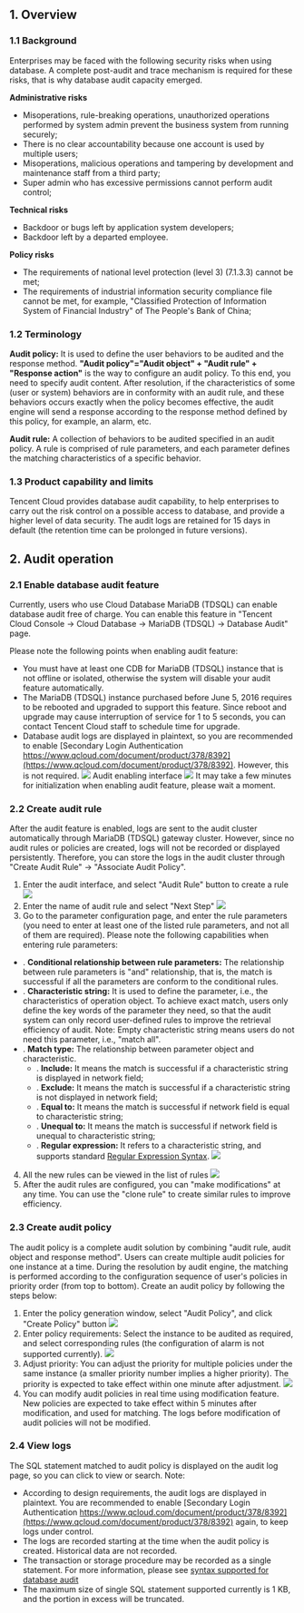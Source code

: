 ## 1. Overview

### 1.1 Background

Enterprises may be faced with the following security risks when using database. A complete post-audit and trace mechanism is required for these risks, that is why database audit capacity emerged.

**Administrative risks**
- Misoperations, rule-breaking operations, unauthorized operations performed by system admin prevent the business system from running securely; 
- There is no clear accountability because one account is used by multiple users;
- Misoperations, malicious operations and tampering by development and maintenance staff from a third party; 
- Super admin who has excessive permissions cannot perform audit control;


**Technical risks**
- Backdoor or bugs left by application system developers; 
- Backdoor left by a departed employee.

**Policy risks**
- The requirements of national level protection (level 3) (7.1.3.3) cannot be met;
- The requirements of industrial information security compliance file cannot be met, for example, "Classified Protection of Information System of Financial Industry" of The People's Bank of China;
### 1.2 Terminology

**Audit policy:** It is used to define the user behaviors to be audited and the response method. **"Audit policy"="Audit object" + "Audit rule" + "Response action"** is the way to configure an audit policy. To this end, you need to specify audit content. After resolution, if the characteristics of some (user or system) behaviors are in conformity with an audit rule, and these behaviors occurs exactly when the policy becomes effective, the audit engine will send a response according to the response method defined by this policy, for example, an alarm, etc.

**Audit rule:** A collection of behaviors to be audited specified in an audit policy. A rule is comprised of rule parameters, and each parameter defines the matching characteristics of a specific behavior.

### 1.3 Product capability and limits

Tencent Cloud provides database audit capability, to help enterprises to carry out the risk control on a possible access to database, and provide a higher level of data security. The audit logs are retained for 15 days in default (the retention time can be prolonged in future versions).

## 2. Audit operation

### 2.1 Enable database audit feature

Currently, users who use Cloud Database MariaDB (TDSQL) can enable database audit free of charge. You can enable this feature in "Tencent Cloud Console -> Cloud Database -> MariaDB (TDSQL) -> Database Audit" page.

Please note the following points when enabling audit feature:

-  You must have at least one CDB for MariaDB (TDSQL) instance that is not offline or isolated, otherwise the system will disable your audit feature automatically.
-  The MariaDB (TDSQL) instance purchased before June 5, 2016 requires to be rebooted and upgraded to support this feature. Since reboot and upgrade may cause interruption of service for 1 to 5 seconds, you can contact Tencent Cloud staff to schedule time for upgrade.
-  Database audit logs are displayed in plaintext, so you are recommended to enable [Secondary Login Authentication https://www.qcloud.com/document/product/378/8392](https://www.qcloud.com/document/product/378/8392). However, this is not required.
![](//mccdn.qcloud.com/static/img/89e47d9466f5d5b2db1d9e6602eb94b7/image.png)
Audit enabling interface
![](//mccdn.qcloud.com/static/img/ac6fc0157833324ac398228c1a1415f0/image.png)
It may take a few minutes for initialization when enabling audit feature, please wait a moment.

### 2.2 Create audit rule

After the audit feature is enabled, logs are sent to the audit cluster automatically through MariaDB (TDSQL) gateway cluster. However, since no audit rules or policies are created, logs will not be recorded or displayed persistently. Therefore, you can store the logs in the audit cluster through "Create Audit Rule" -> "Associate Audit Policy".

1. Enter the audit interface, and select "Audit Rule" button to create a rule
![](//mccdn.qcloud.com/static/img/10ee0d0b0eb5a49887df8419daee306d/image.png)
2. Enter the name of audit rule and select "Next Step"
![](//mccdn.qcloud.com/static/img/a5c1d8e4de3ca3c8e0b491372efc1644/image.png)
3. Go to the parameter configuration page, and enter the rule parameters (you need to enter at least one of the listed rule parameters, and not all of them are required).
Please note the following capabilities when entering rule parameters:
- . **Conditional relationship between rule parameters:** The relationship between rule parameters is "and" relationship, that is, the match is successful if all the parameters are conform to the conditional rules.
- . **Characteristic string:** It is used to define the parameter, i.e., the characteristics of operation object. To achieve exact match, users only define the key words of the parameter they need, so that the audit system can only record user-defined rules to improve the retrieval efficiency of audit. Note: Empty characteristic string means users do not need this parameter, i.e., "match all".
- . **Match type:** The relationship between parameter object and characteristic.
  - . **Include:** It means the match is successful if a characteristic string is displayed in network field;
  - . **Exclude:** It means the match is successful if a characteristic string is not displayed in network field;
  - . **Equal to:** It means the match is successful if network field is equal to characteristic string;
  - . **Unequal to:** It means the match is successful if network field is unequal to characteristic string;
  - . **Regular expression:** It refers to a characteristic string, and supports standard [Regular Expression Syntax](https://zh.wikipedia.org/wiki/%E6%AD%A3%E5%88%99%E8%A1%A8%E8%BE%BE%E5%BC%8F).
![](//mccdn.qcloud.com/static/img/241c4669c908d346b7a2cd16632d8cf1/image.png)
4. All the new rules can be viewed in the list of rules
![](//mccdn.qcloud.com/static/img/4f6a7744d82875b836ed3d2e4283e0bc/image.png)
5. After the audit rules are configured, you can "make modifications" at any time. You can use the "clone rule" to create similar rules to improve efficiency.

### 2.3 Create audit policy

The audit policy is a complete audit solution by combining "audit rule, audit object and response method". Users can create multiple audit policies for one instance at a time. During the resolution by audit engine, the matching is performed according to the configuration sequence of user's policies in priority order (from top to bottom). Create an audit policy by following the steps below:
1. Enter the policy generation window, select "Audit Policy", and click "Create Policy" button
![](//mccdn.qcloud.com/static/img/a5711897868ec47f9fcdcc1d8f95ed9c/image.png)
2. Enter policy requirements: Select the instance to be audited as required, and select corresponding rules (the configuration of alarm is not supported currently).
![](//mccdn.qcloud.com/static/img/5ee47ce0b915dfabb76c4ec071cc2fdf/image.png)
3. Adjust priority: You can adjust the priority for multiple policies under the same instance (a smaller priority number implies a higher priority). The priority is expected to take effect within one minute after adjustment.
![](//mccdn.qcloud.com/static/img/9a0cf48a91f9cab02344a08ad9eb2333/image.png)
4. You can modify audit policies in real time using modification feature. New policies are expected to take effect within 5 minutes after modification, and used for matching. The logs before modification of audit policies will not be modified.

### 2.4 View logs

The SQL statement matched to audit policy is displayed on the audit log page, so you can click to view or search. Note:

- According to design requirements, the audit logs are displayed in plaintext. You are recommended to enable [Secondary Login Authentication https://www.qcloud.com/document/product/378/8392](https://www.qcloud.com/document/product/378/8392) again, to keep logs under control.
- The logs are recorded starting at the time when the audit policy is created. Historical data are not recorded.
- The transaction or storage procedure may be recorded as a single statement. For more information, please see [syntax supported for database audit](https://www.qcloud.com/doc/product/237/4847)
- The maximum size of single SQL statement supported currently is 1 KB, and the portion in excess will be truncated.
